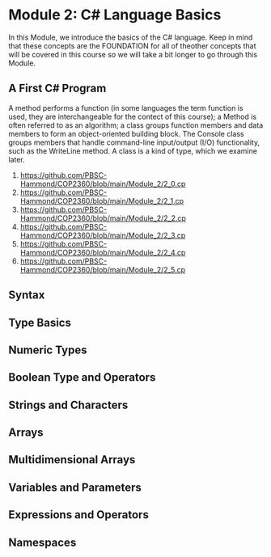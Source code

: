 # Module 2: C# Language Basics


In this Module, we introduce the basics of the C# language. Keep in mind that these concepts are the FOUNDATION for all of theother concepts that will be covered in this course so we will take a bit longer to go through this Module.

## A First C# Program

  A method performs a function (in some languages the term function is used, they are interchangeable for the contect of this course); a Method is often referred to as an algorithm;  a class groups function members and data members to form an object-oriented building block. The Console class groups members that handle command-line input/output (I/O) functionality, such as the WriteLine method. A class is a kind of type, which we examine later.

  1. https://github.com/PBSC-Hammond/COP2360/blob/main/Module_2/2_0.cp
  2. https://github.com/PBSC-Hammond/COP2360/blob/main/Module_2/2_1.cp
  3. https://github.com/PBSC-Hammond/COP2360/blob/main/Module_2/2_2.cp
  4. https://github.com/PBSC-Hammond/COP2360/blob/main/Module_2/2_3.cp
  5. https://github.com/PBSC-Hammond/COP2360/blob/main/Module_2/2_4.cp
  6. https://github.com/PBSC-Hammond/COP2360/blob/main/Module_2/2_5.cp
## Syntax
## Type Basics
## Numeric Types
## Boolean Type and Operators
## Strings and Characters
## Arrays
## Multidimensional Arrays
## Variables and Parameters
## Expressions and Operators
## Namespaces

